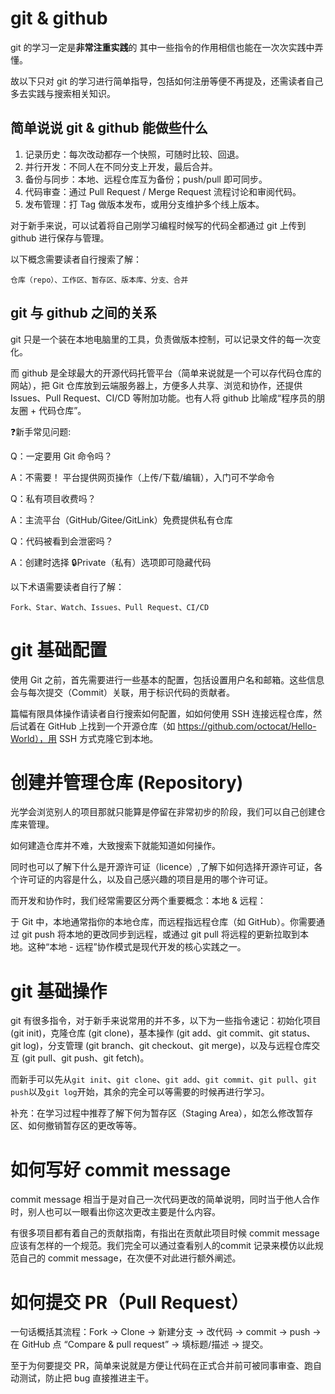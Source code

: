 # git & github

git 的学习一定是**非常注重实践**的
其中一些指令的作用相信也能在一次次实践中弄懂。

故以下只对 git 的学习进行简单指导，包括如何注册等便不再提及，还需读者自己多去实践与搜索相关知识。

## 简单说说 git & github 能做些什么
1. 记录历史：每次改动都存一个快照，可随时比较、回退。
2. 并行开发：不同人在不同分支上开发，最后合并。
3. 备份与同步：本地、远程仓库互为备份；push/pull 即可同步。
4. 代码审查：通过 Pull Request / Merge Request 流程讨论和审阅代码。
5. 发布管理：打 Tag 做版本发布，或用分支维护多个线上版本。

对于新手来说，可以试着将自己刚学习编程时候写的代码全都通过 git 上传到 github 进行保存与管理。

以下概念需要读者自行搜索了解：
```
仓库（repo）、工作区、暂存区、版本库、分支、合并
```

## git 与 github 之间的关系
git 只是一个装在本地电脑里的工具，负责做版本控制，可以记录文件的每一次变化。

而 github 是全球最大的开源代码托管平台（简单来说就是一个可以存代码仓库的网站），把 Git 仓库放到云端服务器上，方便多人共享、浏览和协作，还提供 Issues、Pull Request、CI/CD 等附加功能。也有人将 github 比喻成“程序员的朋友圈 + 代码仓库”。

❓新手常见问题:

Q：一定要用 Git 命令吗？

A：不需要！ 平台提供网页操作（上传/下载/编辑），入门可不学命令

Q：私有项目收费吗？

A：主流平台（GitHub/Gitee/GitLink）免费提供私有仓库

Q：代码被看到会泄密吗？

A：创建时选择 🔒Private（私有）选项即可隐藏代码

以下术语需要读者自行了解：
```
Fork、Star、Watch、Issues、Pull Request、CI/CD
```

# git 基础配置
使用 Git 之前，首先需要进行一些基本的配置，包括设置用户名和邮箱。这些信息会与每次提交（Commit）关联，用于标识代码的贡献者。

篇幅有限具体操作请读者自行搜索如何配置，如如何使用 SSH 连接远程仓库，然后试着在 GitHub 上找到一个开源仓库（如 https://github.com/octocat/Hello-World），用 SSH 方式克隆它到本地。

# 创建并管理仓库 (Repository)
光学会浏览别人的项目那就只能算是停留在非常初步的阶段，我们可以自己创建仓库来管理。

如何建造仓库并不难，大致搜索下就能知道如何操作。

同时也可以了解下什么是开源许可证（licence）,了解下如何选择开源许可证，各个许可证的内容是什么，以及自己感兴趣的项目是用的哪个许可证。

而开发和协作时，我们经常需要区分两个重要概念：本地 & 远程：

于 Git 中，本地通常指你的本地仓库，而远程指远程仓库（如 GitHub）。你需要通过 git push 将本地的更改同步到远程，或通过 git pull 将远程的更新拉取到本地。这种“本地 - 远程”协作模式是现代开发的核心实践之一。

# git 基础操作
git 有很多指令，对于新手来说常用的并不多，以下为一些指令速记：初始化项目 (git init)，克隆仓库 (git clone)，基本操作 (git add、git commit、git status、git log)，分支管理 (git branch、git checkout、git merge)，以及与远程仓库交互 (git pull、git push、git fetch)。

而新手可以先从`git init`、`git clone`、`git add`、`git commit`、`git pull`、`git push`以及`git log`开始，其余的完全可以等需要的时候再进行学习。

补充：在学习过程中推荐了解下何为暂存区（Staging Area），如怎么修改暂存区、如何撤销暂存区的更改等等。

# 如何写好 commit message
commit message 相当于是对自己一次代码更改的简单说明，同时当于他人合作时，别人也可以一眼看出你这次更改主要是什么内容。

有很多项目都有着自己的贡献指南，有指出在贡献此项目时候 commit message 应该有怎样的一个规范。我们完全可以通过查看别人的commit 记录来模仿以此规范自己的 commit message，在次便不对此进行额外阐述。

# 如何提交 PR（Pull Request）
一句话概括其流程：Fork → Clone → 新建分支 → 改代码 → commit → push → 在 GitHub 点 “Compare & pull request” → 填标题/描述 → 提交。

至于为何要提交 PR，简单来说就是方便让代码在正式合并前可被同事审查、跑自动测试，防止把 bug 直接推进主干。
